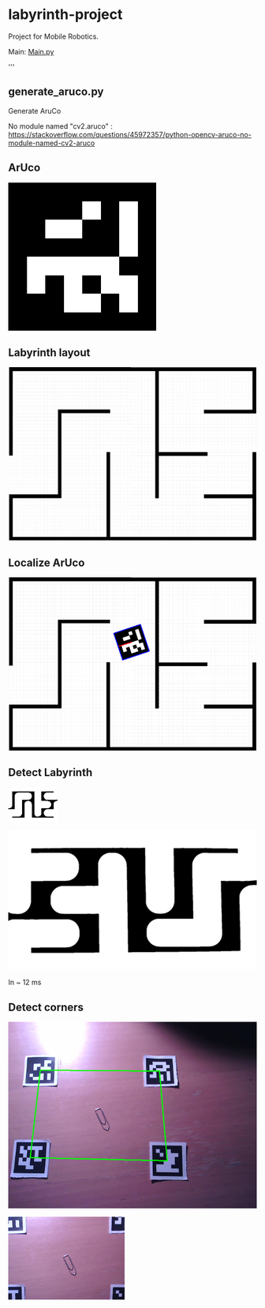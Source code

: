 # labyrinth-project
Project for Mobile Robotics.

Main: [Main.py](Main.py)

'''

generate_aruco.py
-----------------

Generate AruCo

No module named "cv2.aruco" : https://stackoverflow.com/questions/45972357/python-opencv-aruco-no-module-named-cv2-aruco

## ArUco

![aruco](data/aruco_id_2.png)

## Labyrinth layout

![labyrinth](data/labyrinth.jpg)

## Localize ArUco

![localize](data/localize.png)

## Detect Labyrinth

![detect labyrinth](data/detect_labyrinth.png)


![big labyrinth](data/big_labyrinth.png)

In ~ 12 ms

## Detect corners

![original corners](data/aruco_corners.png)

![corners cropped](data/aruco_corners_crop.png)
